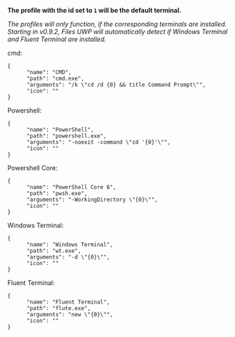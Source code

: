 **The profile with the id set to `1` will be the default terminal.**

_The profiles will only function, if the corresponding terminals are installed. Starting in v0.9.2, Files UWP will automatically detect if Windows Terminal and Fluent Terminal are installed._

cmd:
```
{
      "name": "CMD",
      "path": "cmd.exe",
      "arguments": "/k \"cd /d {0} && title Command Prompt\"",
      "icon": ""
}
```
Powershell:
```
{
      "name": "PowerShell",
      "path": "powershell.exe",
      "arguments": "-noexit -command \"cd '{0}'\"",
      "icon": ""
}
```
Powershell Core:
```
{
      "name": "PowerShell Core 6",
      "path": "pwsh.exe",
      "arguments": "-WorkingDirectory \"{0}\"",
      "icon": ""
}
```
Windows Terminal:
```
{
      "name": "Windows Terminal",
      "path": "wt.exe",
      "arguments": "-d \"{0}\"",
      "icon": ""
}
```
Fluent Terminal:
```
{
      "name": "Fluent Terminal",
      "path": "flute.exe",
      "arguments": "new \"{0}\"",
      "icon": ""
}
```